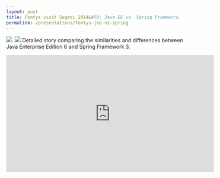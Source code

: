 ```yaml
---
layout: post
title: Fontys visit Sogeti 2014&#58; Java EE vs. Spring Framework
permalink: /presentations/fontys-jee-vs-spring
---
```

<a href="{{site.url}}/presentations/JavaEEvsSpring.pdf"><img style="float:left; margin-right: 0.5em;" src="{{site.url}}/img/presentation.svg"/></a>
<a href="https://www.youtube.com/watch?v=4M3yJV337g4"><img src="{{site.url}}/img/youtube.svg"/></a>
Detailed story comparing the similarities and differences between Java Enterprise Edition 6 and Spring Framework 3.

<iframe width="560" height="315" src="https://www.youtube.com/embed/4M3yJV337g4" frameborder="0" allowfullscreen></iframe>